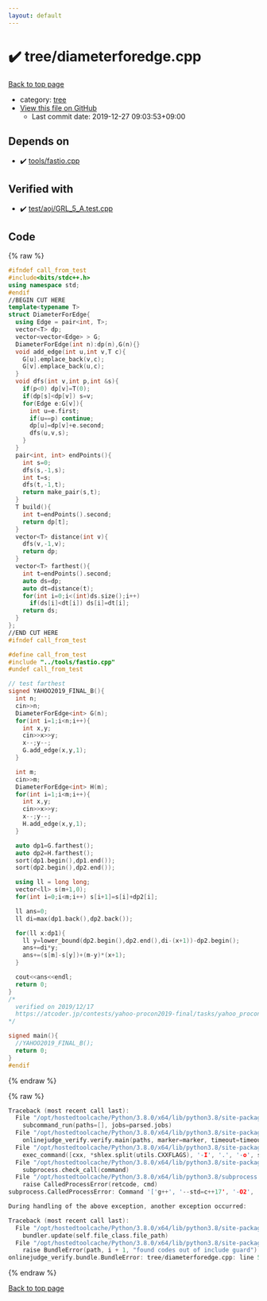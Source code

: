 ```yaml
---
layout: default
---
```


<!-- mathjax config similar to math.stackexchange -->
<script type="text/javascript" async
  src="https://cdnjs.cloudflare.com/ajax/libs/mathjax/2.7.5/MathJax.js?config=TeX-MML-AM_CHTML">
</script>
<script type="text/x-mathjax-config">
  MathJax.Hub.Config({
    TeX: { equationNumbers: { autoNumber: "AMS" }},
    tex2jax: {
      inlineMath: [ ['$','$'] ],
      processEscapes: true
    },
    "HTML-CSS": { matchFontHeight: false },
    displayAlign: "left",
    displayIndent: "2em"
  });
</script>

<script type="text/javascript" src="https://cdnjs.cloudflare.com/ajax/libs/jquery/3.4.1/jquery.min.js"></script>
<script src="https://cdn.jsdelivr.net/npm/jquery-balloon-js@1.1.2/jquery.balloon.min.js" integrity="sha256-ZEYs9VrgAeNuPvs15E39OsyOJaIkXEEt10fzxJ20+2I=" crossorigin="anonymous"></script>
<script type="text/javascript" src="../../assets/js/copy-button.js"></script>
<link rel="stylesheet" href="../../assets/css/copy-button.css" />


# :heavy_check_mark: tree/diameterforedge.cpp

<a href="../../index.html">Back to top page</a>

* category: <a href="../../index.html#c0af77cf8294ff93a5cdb2963ca9f038">tree</a>
* <a href="{{ site.github.repository_url }}/blob/master/tree/diameterforedge.cpp">View this file on GitHub</a>
    - Last commit date: 2019-12-27 09:03:53+09:00




## Depends on

* :heavy_check_mark: <a href="../tools/fastio.cpp.html">tools/fastio.cpp</a>


## Verified with

* :heavy_check_mark: <a href="../../verify/test/aoj/GRL_5_A.test.cpp.html">test/aoj/GRL_5_A.test.cpp</a>


## Code

<a id="unbundled"></a>
{% raw %}
```cpp
#ifndef call_from_test
#include<bits/stdc++.h>
using namespace std;
#endif
//BEGIN CUT HERE
template<typename T>
struct DiameterForEdge{
  using Edge = pair<int, T>;
  vector<T> dp;
  vector<vector<Edge> > G;
  DiameterForEdge(int n):dp(n),G(n){}
  void add_edge(int u,int v,T c){
    G[u].emplace_back(v,c);
    G[v].emplace_back(u,c);
  }
  void dfs(int v,int p,int &s){
    if(p<0) dp[v]=T(0);
    if(dp[s]<dp[v]) s=v;
    for(Edge e:G[v]){
      int u=e.first;
      if(u==p) continue;
      dp[u]=dp[v]+e.second;
      dfs(u,v,s);
    }
  }
  pair<int, int> endPoints(){
    int s=0;
    dfs(s,-1,s);
    int t=s;
    dfs(t,-1,t);
    return make_pair(s,t);
  }
  T build(){
    int t=endPoints().second;
    return dp[t];
  }
  vector<T> distance(int v){
    dfs(v,-1,v);
    return dp;
  }
  vector<T> farthest(){
    int t=endPoints().second;
    auto ds=dp;
    auto dt=distance(t);
    for(int i=0;i<(int)ds.size();i++)
      if(ds[i]<dt[i]) ds[i]=dt[i];
    return ds;
  }
};
//END CUT HERE
#ifndef call_from_test

#define call_from_test
#include "../tools/fastio.cpp"
#undef call_from_test

// test farthest
signed YAHOO2019_FINAL_B(){
  int n;
  cin>>n;
  DiameterForEdge<int> G(n);
  for(int i=1;i<n;i++){
    int x,y;
    cin>>x>>y;
    x--;y--;
    G.add_edge(x,y,1);
  }

  int m;
  cin>>m;
  DiameterForEdge<int> H(m);
  for(int i=1;i<m;i++){
    int x,y;
    cin>>x>>y;
    x--;y--;
    H.add_edge(x,y,1);
  }

  auto dp1=G.farthest();
  auto dp2=H.farthest();
  sort(dp1.begin(),dp1.end());
  sort(dp2.begin(),dp2.end());

  using ll = long long;
  vector<ll> s(m+1,0);
  for(int i=0;i<m;i++) s[i+1]=s[i]+dp2[i];

  ll ans=0;
  ll di=max(dp1.back(),dp2.back());

  for(ll x:dp1){
    ll y=lower_bound(dp2.begin(),dp2.end(),di-(x+1))-dp2.begin();
    ans+=di*y;
    ans+=(s[m]-s[y])+(m-y)*(x+1);
  }

  cout<<ans<<endl;
  return 0;
}
/*
  verified on 2019/12/17
  https://atcoder.jp/contests/yahoo-procon2019-final/tasks/yahoo_procon2019_final_b
*/

signed main(){
  //YAHOO2019_FINAL_B();
  return 0;
}
#endif

```
{% endraw %}

<a id="bundled"></a>
{% raw %}
```cpp
Traceback (most recent call last):
  File "/opt/hostedtoolcache/Python/3.8.0/x64/lib/python3.8/site-packages/onlinejudge_verify/main.py", line 173, in main
    subcommand_run(paths=[], jobs=parsed.jobs)
  File "/opt/hostedtoolcache/Python/3.8.0/x64/lib/python3.8/site-packages/onlinejudge_verify/main.py", line 66, in subcommand_run
    onlinejudge_verify.verify.main(paths, marker=marker, timeout=timeout, jobs=jobs)
  File "/opt/hostedtoolcache/Python/3.8.0/x64/lib/python3.8/site-packages/onlinejudge_verify/verify.py", line 98, in main
    exec_command([cxx, *shlex.split(utils.CXXFLAGS), '-I', '.', '-o', shlex.quote(str(directory / 'a.out')), shlex.quote(str(path))])
  File "/opt/hostedtoolcache/Python/3.8.0/x64/lib/python3.8/site-packages/onlinejudge_verify/verify.py", line 26, in exec_command
    subprocess.check_call(command)
  File "/opt/hostedtoolcache/Python/3.8.0/x64/lib/python3.8/subprocess.py", line 364, in check_call
    raise CalledProcessError(retcode, cmd)
subprocess.CalledProcessError: Command '['g++', '--std=c++17', '-O2', '-Wall', '-g', '-I', '.', '-o', '.verify-helper/cache/988b27744f33205dfbbff10b1fb99080/a.out', 'test/aoj/3120.test.cpp']' returned non-zero exit status 1.

During handling of the above exception, another exception occurred:

Traceback (most recent call last):
  File "/opt/hostedtoolcache/Python/3.8.0/x64/lib/python3.8/site-packages/onlinejudge_verify/docs.py", line 340, in write_contents
    bundler.update(self.file_class.file_path)
  File "/opt/hostedtoolcache/Python/3.8.0/x64/lib/python3.8/site-packages/onlinejudge_verify/bundle.py", line 123, in update
    raise BundleError(path, i + 1, "found codes out of include guard")
onlinejudge_verify.bundle.BundleError: tree/diameterforedge.cpp: line 5: found codes out of include guard

```
{% endraw %}

<a href="../../index.html">Back to top page</a>

